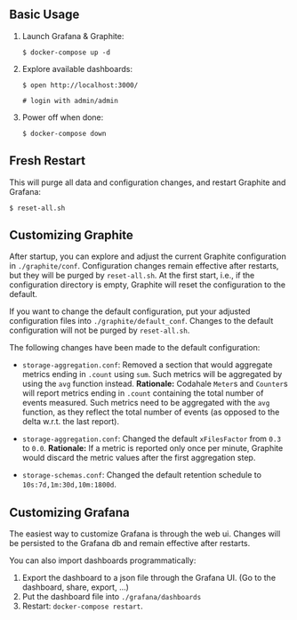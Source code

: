 ## Basic Usage

1. Launch Grafana & Graphite:

   ```
   $ docker-compose up -d
   ```

2. Explore available dashboards:

   ```
   $ open http://localhost:3000/

   # login with admin/admin
   ```

3. Power off when done:

   ```
   $ docker-compose down
   ```

## Fresh Restart

This will purge all data and configuration changes, and restart Graphite and Grafana:
```
$ reset-all.sh
```

## Customizing Graphite

After startup, you can explore and adjust the current Graphite configuration in `./graphite/conf`.
Configuration changes remain effective after restarts, but they will be purged by `reset-all.sh`.
At the first start, i.e., if the configuration directory is empty, Graphite will reset the configuration to the default.

If you want to change the default configuration, put your adjusted configuration files into `./graphite/default_conf`.
Changes to the default configuration will not be purged by `reset-all.sh`. 

The following changes have been made to the default configuration:
- `storage-aggregation.conf`: Removed a section that would aggregate metrics ending in `.count` using `sum`.
  Such metrics will be aggregated by using the `avg` function instead.
  **Rationale:** Codahale `Meter`s and `Counter`s will report metrics ending in `.count` containing the total number of events measured.
  Such metrics need to be aggregated with the `avg` function, as they reflect the total number of events (as opposed to the delta w.r.t. the last report).

- `storage-aggregation.conf`: Changed the default `xFilesFactor` from `0.3` to `0.0`.
  **Rationale:** If a metric is reported only once per minute, Graphite would discard the metric values after the first aggregation step.

- `storage-schemas.conf`: Changed the default retention schedule to `10s:7d,1m:30d,10m:1800d`.

## Customizing Grafana

The easiest way to customize Grafana is through the web ui.
Changes will be persisted to the Grafana db and remain effective after restarts.

You can also import dashboards programmatically:
1. Export the dashboard to a json file through the Grafana UI. (Go to the dashboard, share, export, ...)
2. Put the dashboard file into `./grafana/dashboards`
3. Restart: `docker-compose restart`.

